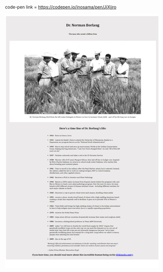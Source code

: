 code-pen link = https://codepen.io/inosama/pen/JjXjjro

![Tribute Page](https://github.com/ishwar-soni/fcc/blob/master/Responsive%20Web%20Design%20Projects/Build%20a%20Tribute%20Page/tribute%20page.png)